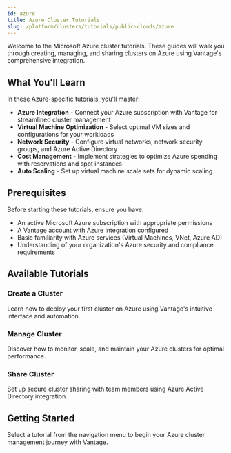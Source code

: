 ```yaml
---
id: azure
title: Azure Cluster Tutorials
slug: /platform/clusters/tutorials/public-clouds/azure
---
```


Welcome to the Microsoft Azure cluster tutorials. These guides will walk you through creating, managing, and sharing clusters on Azure using Vantage's comprehensive integration.

## What You'll Learn

In these Azure-specific tutorials, you'll master:

- **Azure Integration** - Connect your Azure subscription with Vantage for streamlined cluster management
- **Virtual Machine Optimization** - Select optimal VM sizes and configurations for your workloads
- **Network Security** - Configure virtual networks, network security groups, and Azure Active Directory
- **Cost Management** - Implement strategies to optimize Azure spending with reservations and spot instances
- **Auto Scaling** - Set up virtual machine scale sets for dynamic scaling

## Prerequisites

Before starting these tutorials, ensure you have:

- An active Microsoft Azure subscription with appropriate permissions
- A Vantage account with Azure integration configured
- Basic familiarity with Azure services (Virtual Machines, VNet, Azure AD)
- Understanding of your organization's Azure security and compliance requirements

## Available Tutorials

### Create a Cluster

Learn how to deploy your first cluster on Azure using Vantage's intuitive interface and automation.

### Manage Cluster

Discover how to monitor, scale, and maintain your Azure clusters for optimal performance.

### Share Cluster

Set up secure cluster sharing with team members using Azure Active Directory integration.

## Getting Started

Select a tutorial from the navigation menu to begin your Azure cluster management journey with Vantage.
